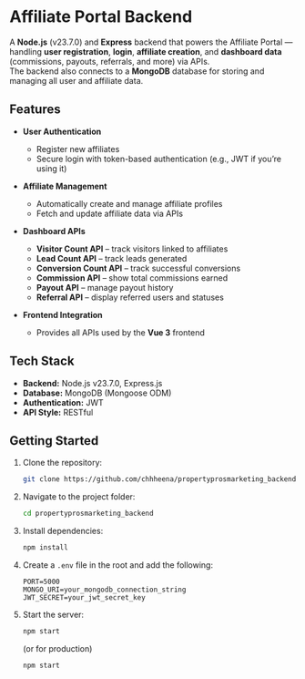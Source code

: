 # Affiliate Portal Backend

A **Node.js** (v23.7.0) and **Express** backend that powers the Affiliate Portal — handling **user registration**, **login**, **affiliate creation**, and **dashboard data** (commissions, payouts, referrals, and more) via APIs.  
The backend also connects to a **MongoDB** database for storing and managing all user and affiliate data.

## Features

- **User Authentication**
  - Register new affiliates
  - Secure login with token-based authentication (e.g., JWT if you’re using it)

- **Affiliate Management**
  - Automatically create and manage affiliate profiles
  - Fetch and update affiliate data via APIs

- **Dashboard APIs**
  - **Visitor Count API** – track visitors linked to affiliates
  - **Lead Count API** – track leads generated
  - **Conversion Count API** – track successful conversions
  - **Commission API** – show total commissions earned
  - **Payout API** – manage payout history
  - **Referral API** – display referred users and statuses

- **Frontend Integration**
  - Provides all APIs used by the **Vue 3** frontend

## Tech Stack

- **Backend:** Node.js v23.7.0, Express.js
- **Database:** MongoDB (Mongoose ODM)
- **Authentication:** JWT
- **API Style:** RESTful

## Getting Started

1. Clone the repository:
   ```bash
   git clone https://github.com/chhheena/propertyprosmarketing_backend.git
   ```

2. Navigate to the project folder:
   ```bash
   cd propertyprosmarketing_backend
   ```

3. Install dependencies:
   ```bash
   npm install
   ```

4. Create a `.env` file in the root and add the following:
   ```
   PORT=5000
   MONGO_URI=your_mongodb_connection_string
   JWT_SECRET=your_jwt_secret_key
   ```

5. Start the server:
   ```bash
   npm start
   ```

   (or for production)
   ```bash
   npm start
   ```
